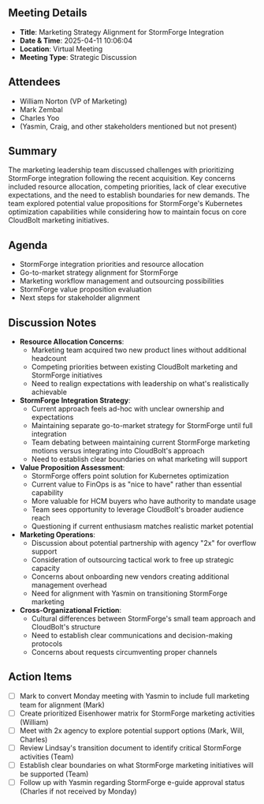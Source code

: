 ## Meeting Details
- **Title**: Marketing Strategy Alignment for StormForge Integration
- **Date & Time**: 2025-04-11 10:06:04
- **Location**: Virtual Meeting
- **Meeting Type**: Strategic Discussion

## Attendees
- William Norton (VP of Marketing)
- Mark Zembal
- Charles Yoo
- (Yasmin, Craig, and other stakeholders mentioned but not present)

## Summary
The marketing leadership team discussed challenges with prioritizing StormForge integration following the recent acquisition. Key concerns included resource allocation, competing priorities, lack of clear executive expectations, and the need to establish boundaries for new demands. The team explored potential value propositions for StormForge's Kubernetes optimization capabilities while considering how to maintain focus on core CloudBolt marketing initiatives.

## Agenda
- StormForge integration priorities and resource allocation
- Go-to-market strategy alignment for StormForge
- Marketing workflow management and outsourcing possibilities
- StormForge value proposition evaluation
- Next steps for stakeholder alignment

## Discussion Notes
- **Resource Allocation Concerns**:
    - Marketing team acquired two new product lines without additional headcount
    - Competing priorities between existing CloudBolt marketing and StormForge initiatives
    - Need to realign expectations with leadership on what's realistically achievable
- **StormForge Integration Strategy**:
    - Current approach feels ad-hoc with unclear ownership and expectations
    - Maintaining separate go-to-market strategy for StormForge until full integration
    - Team debating between maintaining current StormForge marketing motions versus integrating into CloudBolt's approach
    - Need to establish clear boundaries on what marketing will support
- **Value Proposition Assessment**:
    - StormForge offers point solution for Kubernetes optimization
    - Current value to FinOps is as "nice to have" rather than essential capability
    - More valuable for HCM buyers who have authority to mandate usage
    - Team sees opportunity to leverage CloudBolt's broader audience reach
    - Questioning if current enthusiasm matches realistic market potential
- **Marketing Operations**:
    - Discussion about potential partnership with agency "2x" for overflow support
    - Consideration of outsourcing tactical work to free up strategic capacity
    - Concerns about onboarding new vendors creating additional management overhead
    - Need for alignment with Yasmin on transitioning StormForge marketing
- **Cross-Organizational Friction**:
    - Cultural differences between StormForge's small team approach and CloudBolt's structure
    - Need to establish clear communications and decision-making protocols
    - Concerns about requests circumventing proper channels

## Action Items
- [ ] Mark to convert Monday meeting with Yasmin to include full marketing team for alignment (Mark)
- [ ] Create prioritized Eisenhower matrix for StormForge marketing activities (William)
- [ ] Meet with 2x agency to explore potential support options (Mark, Will, Charles)
- [ ] Review Lindsay's transition document to identify critical StormForge activities (Team)
- [ ] Establish clear boundaries on what StormForge marketing initiatives will be supported (Team)
- [ ] Follow up with Yasmin regarding StormForge e-guide approval status (Charles if not received by Monday)
